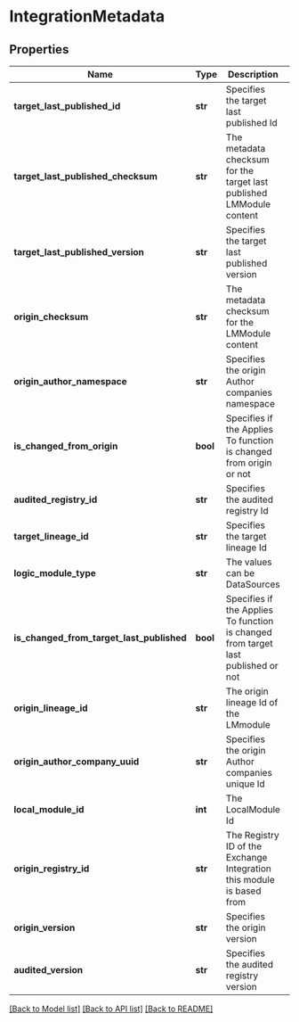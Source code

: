 # IntegrationMetadata

## Properties
Name | Type | Description | Notes
------------ | ------------- | ------------- | -------------
**target_last_published_id** | **str** | Specifies the target last published Id | [optional] 
**target_last_published_checksum** | **str** | The metadata checksum for the target last published LMModule content | [optional] 
**target_last_published_version** | **str** | Specifies the target last published version | [optional] 
**origin_checksum** | **str** | The metadata checksum for the LMModule content | [optional] 
**origin_author_namespace** | **str** | Specifies the origin Author companies namespace | [optional] 
**is_changed_from_origin** | **bool** | Specifies if the Applies To function is changed from origin or not | [optional] 
**audited_registry_id** | **str** | Specifies the audited registry Id | [optional] 
**target_lineage_id** | **str** | Specifies the target lineage Id | [optional] 
**logic_module_type** | **str** | The values can be DataSources | EventSources | PropertySources | ConfigSources | LogSources | TopologySources | Jobmonitors | AppliesTo Functions | SNMP SysOID Maps The type of LogicModule | [optional] 
**is_changed_from_target_last_published** | **bool** | Specifies if the Applies To function is changed from target last published or not | [optional] 
**origin_lineage_id** | **str** | The origin lineage Id of the LMmodule | [optional] 
**origin_author_company_uuid** | **str** | Specifies the origin Author companies unique Id | [optional] 
**local_module_id** | **int** | The LocalModule Id | [optional] 
**origin_registry_id** | **str** | The Registry ID of the Exchange Integration this module is based from | [optional] 
**origin_version** | **str** | Specifies the origin version | [optional] 
**audited_version** | **str** | Specifies the audited registry version | [optional] 

[[Back to Model list]](../README.md#documentation-for-models) [[Back to API list]](../README.md#documentation-for-api-endpoints) [[Back to README]](../README.md)


